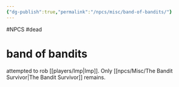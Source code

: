 ```yaml
---
{"dg-publish":true,"permalink":"/npcs/misc/band-of-bandits/"}
---
```


#NPCS #dead
# band of bandits

attempted to rob [[players/Imp\|Imp]]. Only [[npcs/Misc/The Bandit Survivor\|The Bandit Survivor]] remains.